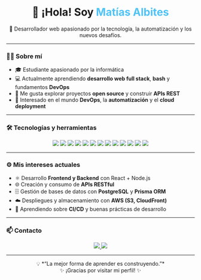 <h1 align="center">👋 ¡Hola! Soy <span style="color:#4FC3F7">Matías Albites</span></h1>

<p align="center">
  🚀 Desarrollador web apasionado por la tecnología, la automatización y los nuevos desafíos.
</p>

---

### 👨‍💻 Sobre mí

- 🎓 Estudiante apasionado por la informática  
- 💻 Actualmente aprendiendo **desarrollo web full stack**, **bash** y fundamentos **DevOps**  
- 🔭 Me gusta explorar proyectos **open source** y construir **APIs REST**  
- 🌱 Interesado en el mundo **DevOps**, la **automatización** y el **cloud deployment**

---

### 🛠️ Tecnologías y herramientas

<p align="center">
  <img src="https://img.shields.io/badge/HTML5-E34F26?style=for-the-badge&logo=html5&logoColor=white" />
  <img src="https://img.shields.io/badge/CSS3-1572B6?style=for-the-badge&logo=css3&logoColor=white" />
  <img src="https://img.shields.io/badge/JavaScript-F7DF1E?style=for-the-badge&logo=javascript&logoColor=black" />
  <img src="https://img.shields.io/badge/TypeScript-3178C6?style=for-the-badge&logo=typescript&logoColor=white" />
  <img src="https://img.shields.io/badge/React-20232A?style=for-the-badge&logo=react&logoColor=61DAFB" />
  <img src="https://img.shields.io/badge/Node.js-339933?style=for-the-badge&logo=node.js&logoColor=white" />
  <img src="https://img.shields.io/badge/Express.js-000000?style=for-the-badge&logo=express&logoColor=white" />
  <img src="https://img.shields.io/badge/PostgreSQL-316192?style=for-the-badge&logo=postgresql&logoColor=white" />
  <img src="https://img.shields.io/badge/Prisma-2D3748?style=for-the-badge&logo=prisma&logoColor=white" />
  <img src="https://img.shields.io/badge/AWS-FF9900?style=for-the-badge&logo=amazon-aws&logoColor=white" />
  <img src="https://img.shields.io/badge/Bash-121011?style=for-the-badge&logo=gnu-bash&logoColor=white" />
  <img src="https://img.shields.io/badge/Git-F05032?style=for-the-badge&logo=git&logoColor=white" />
  <img src="https://img.shields.io/badge/VS%20Code-007ACC?style=for-the-badge&logo=visual-studio-code&logoColor=white" />
</p>

---

### ⚙️ Mis intereses actuales

- ⚛️ Desarrollo **Frontend y Backend** con React + Node.js  
- 🌐 Creación y consumo de **APIs RESTful**  
- 🗄️ Gestión de bases de datos con **PostgreSQL** y **Prisma ORM**  
- ☁️ Despliegues y almacenamiento con **AWS (S3, CloudFront)**  
- 🔁 Aprendiendo sobre **CI/CD** y buenas prácticas de desarrollo

---

### 📫 Contacto

<p align="center">
  <a href="mailto:matiasalbites1512@gmail.com">
    <img src="https://img.shields.io/badge/Email-D14836?style=for-the-badge&logo=gmail&logoColor=white" />
  </a>
  <a href="https://www.linkedin.com/in/matias-albites-75b4a4238">
    <img src="https://img.shields.io/badge/LinkedIn-0077B5?style=for-the-badge&logo=linkedin&logoColor=white" />
  </a>
</p>

---

<p align="center">
  💡 *“La mejor forma de aprender es construyendo.”*  
  <br>✨ ¡Gracias por visitar mi perfil! ✨
</p>
